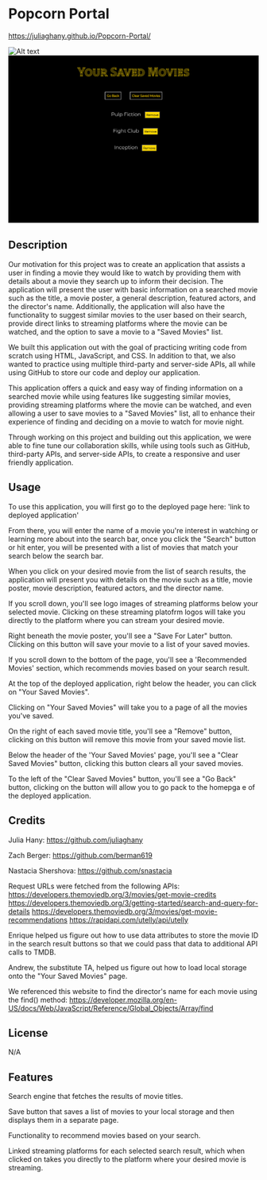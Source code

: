 # Popcorn Portal

https://juliaghany.github.io/Popcorn-Portal/

![Alt text](assets/images/homepage.png)
![Alt text](assets/images/saved-movies-page.png)

## Description

Our motivation for this project was to create an application that assists a user in finding a movie they would like to watch by providing them with details about a movie they search up to inform their decision. The application will present the user with basic information on a searched movie such as the title, a movie poster, a general description, featured actors, and the director's name. Additionally, the application will also have the functionality to suggest similar movies to the user based on their search, provide direct links to streaming platforms where the movie can be watched, and the option to save a movie to a "Saved Movies" list. 

We built this application out with the goal of practicing writing code from scratch using HTML, JavaScript, and CSS. In addition to that, we also wanted to practice using multiple third-party and server-side APIs, all while using GitHub to store our code and deploy our application. 

This application offers a quick and easy way of finding information on a searched movie while using features like suggesting similar movies, providing streaming platforms where the movie can be watched, and even allowing a user to save movies to a "Saved Movies" list, all to enhance their experience of finding and deciding on a movie to watch for movie night.

Through working on this project and building out this application, we were able to fine tune our collaboration skills, while using tools such as GitHub, third-party APIs, and server-side APIs, to create a responsive and user friendly application.

## Usage

To use this application, you will first go to the deployed page here: 'link to deployed application'

From there, you will enter the name of a movie you're interest in watching or learning more about into the search bar, once you click the "Search" button or hit enter, you will be presented with a list of movies that match your search below the search bar. 

When you click on your desired movie from the list of search results, the application will present you with details on the movie such as a title, movie poster, movie description, featured actors, and the director name. 

If you scroll down, you'll see logo images of streaming platforms below your selected movie. Clicking on these streaming platofrm logos will take you directly to the platform where you can stream your desired movie. 

Right beneath the movie poster, you'll see a "Save For Later" button. Clicking on this button will save your movie to a list of your saved movies. 

If you scroll down to the bottom of the page, you'll see a 'Recommended Movies' section, which recommends movies based on your search result. 

At the top of the deployed application, right below the header, you can click on "Your Saved Movies". 

Clicking on "Your Saved Movies" will take you to a page of all the movies you've saved. 

On the right of each saved movie title, you'll see a "Remove" button, clicking on this button will remove this movie from your saved movie list. 

Below the header of the 'Your Saved Movies' page, you'll see a "Clear Saved Movies" button, clicking this button clears all your saved movies. 

To the left of the "Clear Saved Movies" button, you'll see a "Go Back" button, clicking on the button will allow you to go pack to the homepga e of the deployed application. 

## Credits

Julia Hany: https://github.com/juliaghany 

Zach Berger: https://github.com/berman619 

Nastacia Shershova: https://github.com/snastacia 

Request URLs were fetched from the following APIs:
https://developers.themoviedb.org/3/movies/get-movie-credits
https://developers.themoviedb.org/3/getting-started/search-and-query-for-details
https://developers.themoviedb.org/3/movies/get-movie-recommendations 
https://rapidapi.com/utelly/api/utelly 

Enrique helped us figure out how to use data attributes to store the movie ID in the search result buttons so that we could pass that data to additional API calls to TMDB. 

Andrew, the substitute TA, helped us figure out how to load local storage onto the "Your Saved Movies" page. 

We referenced this website to find the director's name for each movie using the find() method: https://developer.mozilla.org/en-US/docs/Web/JavaScript/Reference/Global_Objects/Array/find


## License

N/A

## Features

Search engine that fetches the results of movie titles. 

Save button that saves a list of movies to your local storage and then displays them in a separate page. 

Functionality to recommend movies based on your search. 

Linked streaming platforms for each selected search result, which when clicked on takes you directly to the platform where your desired movie is streaming. 
